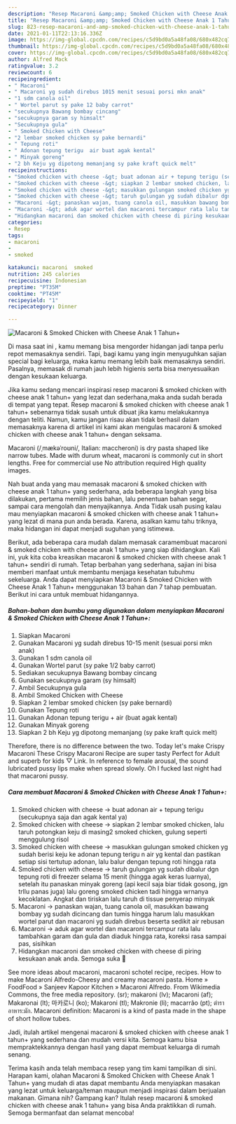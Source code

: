 ```yaml
---
description: "Resep Macaroni &amp;amp; Smoked Chicken with Cheese Anak 1 Tahun+ yang nikmat Untuk Jualan"
title: "Resep Macaroni &amp;amp; Smoked Chicken with Cheese Anak 1 Tahun+ yang nikmat Untuk Jualan"
slug: 823-resep-macaroni-and-amp-smoked-chicken-with-cheese-anak-1-tahun-yang-nikmat-untuk-jualan
date: 2021-01-11T22:13:16.336Z
image: https://img-global.cpcdn.com/recipes/c5d9bd0a5a48fa08/680x482cq70/macaroni-smoked-chicken-with-cheese-anak-1-tahun-foto-resep-utama.jpg
thumbnail: https://img-global.cpcdn.com/recipes/c5d9bd0a5a48fa08/680x482cq70/macaroni-smoked-chicken-with-cheese-anak-1-tahun-foto-resep-utama.jpg
cover: https://img-global.cpcdn.com/recipes/c5d9bd0a5a48fa08/680x482cq70/macaroni-smoked-chicken-with-cheese-anak-1-tahun-foto-resep-utama.jpg
author: Alfred Mack
ratingvalue: 3.2
reviewcount: 6
recipeingredient:
- " Macaroni"
- " Macaroni yg sudah direbus 1015 menit sesuai porsi mkn anak"
- "1 sdm canola oil"
- " Wortel parut sy pake 12 baby carrot"
- "secukupnya Bawang bombay cincang"
- "secukupnya garam sy himsalt"
- "Secukupnya gula"
- " Smoked Chicken with Cheese"
- "2 lembar smoked chicken sy pake bernardi"
- " Tepung roti"
- " Adonan tepung terigu  air buat agak kental"
- " Minyak goreng"
- "2 bh Keju yg dipotong memanjang sy pake kraft quick melt"
recipeinstructions:
- "Smoked chicken with cheese -&gt; buat adonan air + tepung terigu (secukupnya saja dan agak kental ya)"
- "Smoked chicken with cheese -&gt; siapkan 2 lembar smoked chicken, lalu taruh potongkan keju di masing2 smoked chicken, gulung seperti menggulung risol"
- "Smoked chicken with cheese -&gt; masukkan gulungan smoked chicken yg sudah berisi keju ke adonan tepung terigu n air yg kental dan pastikan setiap sisi tertutup adonan, lalu balur dengan tepung roti hingga rata"
- "Smoked chicken with cheese -&gt; taruh gulungan yg sudah dibalur dgn tepung roti di freezer selama 15 menit (hingga agak keras luarnya), setelah itu panaskan minyak goreng (api kecil saja biar tidak gosong, jgn trllu panas juga) lalu goreng smoked chicken tadi hingga wrnanya kecoklatan. Angkat dan tiriskan lalu taruh di tissue penyerap minyak"
- "Macaroni -&gt; panaskan wajan, tuang canola oil, masukkan bawang bombay yg sudah dicincang dan tumis hingga harum lalu masukkan wortel parut dan macaroni yg sudah direbus beserta sedikit air rebusan"
- "Macaroni -&gt; aduk agar wortel dan macaroni tercampur rata lalu tambahkan garam dan gula dan diaduk hingga rata, koreksi rasa sampai pas, sisihkan"
- "Hidangkan macaroni dan smoked chicken with cheese di piring kesukaan anak anda. Semoga suka 💛"
categories:
- Resep
tags:
- macaroni
- 
- smoked

katakunci: macaroni  smoked 
nutrition: 245 calories
recipecuisine: Indonesian
preptime: "PT35M"
cooktime: "PT45M"
recipeyield: "1"
recipecategory: Dinner

---
```



![Macaroni &amp; Smoked Chicken with Cheese Anak 1 Tahun+](https://img-global.cpcdn.com/recipes/c5d9bd0a5a48fa08/680x482cq70/macaroni-smoked-chicken-with-cheese-anak-1-tahun-foto-resep-utama.jpg)

Di masa  saat ini , kamu memang bisa mengorder hidangan jadi tanpa perlu repot memasaknya sendiri. Tapi, bagi kamu yang ingin menyuguhkan sajian special bagi keluarga, maka kamu memang lebih baik memasaknya sendiri. Pasalnya, memasak di rumah jauh lebih higienis serta bisa menyesuaikan dengan kesukaan keluarga.

Jika kamu sedang mencari inspirasi resep macaroni &amp; smoked chicken with cheese anak 1 tahun+ yang lezat dan sederhana,maka anda sudah berada di tempat yang tepat. Resep macaroni &amp; smoked chicken with cheese anak 1 tahun+  sebenarnya tidak susah untuk dibuat jika kamu melakukannya dengan teliti. Namun, kamu jangan risau akan tidak berhasil dalam memasaknya 
karena di artikel ini kami akan mengulas macaroni &amp; smoked chicken with cheese anak 1 tahun+ dengan seksama.  

Macaroni (/ˌmækəˈroʊni/, Italian: maccheroni) is dry pasta shaped like narrow tubes. Made with durum wheat, macaroni is commonly cut in short lengths. Free for commercial use No attribution required High quality images.

Nah buat anda yang mau memasak macaroni &amp; smoked chicken with cheese anak 1 tahun+ yang sederhana, ada beberapa langkah yang bisa dilakukan, pertama memilih jenis bahan, lalu penentuan bahan segar, sampai cara mengolah dan menyajikannya. Anda Tidak usah pusing kalau mau menyiapkan macaroni &amp; smoked chicken with cheese anak 1 tahun+ yang lezat di mana pun anda berada. Karena, asalkan kamu  tahu triknya, maka hidangan ini dapat menjadi suguhan yang istimewa.

Berikut, ada beberapa cara mudah dalam memasak caramembuat macaroni &amp; smoked chicken with cheese anak 1 tahun+ yang siap dihidangkan. Kali ini, yuk kita coba kreasikan macaroni &amp; smoked chicken with cheese anak 1 tahun+ sendiri di rumah. Tetap berbahan yang sederhana, sajian ini bisa memberi manfaat untuk membantu menjaga kesehatan tubuhmu sekeluarga. Anda dapat menyiapkan Macaroni &amp; Smoked Chicken with Cheese Anak 1 Tahun+ menggunakan 13 bahan dan 7 tahap pembuatan. Berikut ini cara untuk membuat hidangannya.

<!--inarticleads1-->

##### Bahan-bahan dan bumbu yang digunakan dalam menyiapkan Macaroni &amp; Smoked Chicken with Cheese Anak 1 Tahun+:

1. Siapkan  Macaroni
1. Gunakan  Macaroni yg sudah direbus 10-15 menit (sesuai porsi mkn anak)
1. Gunakan 1 sdm canola oil
1. Gunakan  Wortel parut (sy pake 1/2 baby carrot)
1. Sediakan secukupnya Bawang bombay cincang
1. Gunakan secukupnya garam (sy himsalt)
1. Ambil Secukupnya gula
1. Ambil  Smoked Chicken with Cheese
1. Siapkan 2 lembar smoked chicken (sy pake bernardi)
1. Gunakan  Tepung roti
1. Gunakan  Adonan tepung terigu + air (buat agak kental)
1. Gunakan  Minyak goreng
1. Siapkan 2 bh Keju yg dipotong memanjang (sy pake kraft quick melt)


Therefore, there is no difference between the two. Today let&#39;s make Crispy Macaroni These Crispy Macaroni Recipe are super tasty Perfect for Adult and superb for kids ▽ Link. In reference to female arousal, the sound lubricated pussy lips make when spread slowly. Oh I fucked last night had that macaroni pussy. 

<!--inarticleads2-->

##### Cara membuat Macaroni &amp; Smoked Chicken with Cheese Anak 1 Tahun+:

1. Smoked chicken with cheese -&gt; buat adonan air + tepung terigu (secukupnya saja dan agak kental ya)
1. Smoked chicken with cheese -&gt; siapkan 2 lembar smoked chicken, lalu taruh potongkan keju di masing2 smoked chicken, gulung seperti menggulung risol
1. Smoked chicken with cheese -&gt; masukkan gulungan smoked chicken yg sudah berisi keju ke adonan tepung terigu n air yg kental dan pastikan setiap sisi tertutup adonan, lalu balur dengan tepung roti hingga rata
1. Smoked chicken with cheese -&gt; taruh gulungan yg sudah dibalur dgn tepung roti di freezer selama 15 menit (hingga agak keras luarnya), setelah itu panaskan minyak goreng (api kecil saja biar tidak gosong, jgn trllu panas juga) lalu goreng smoked chicken tadi hingga wrnanya kecoklatan. Angkat dan tiriskan lalu taruh di tissue penyerap minyak
1. Macaroni -&gt; panaskan wajan, tuang canola oil, masukkan bawang bombay yg sudah dicincang dan tumis hingga harum lalu masukkan wortel parut dan macaroni yg sudah direbus beserta sedikit air rebusan
1. Macaroni -&gt; aduk agar wortel dan macaroni tercampur rata lalu tambahkan garam dan gula dan diaduk hingga rata, koreksi rasa sampai pas, sisihkan
1. Hidangkan macaroni dan smoked chicken with cheese di piring kesukaan anak anda. Semoga suka 💛


See more ideas about macaroni, macaroni schotel recipe, recipes. How to make Macaroni Alfredo-Cheesy and creamy macaroni pasta. Home » FoodFood » Sanjeev Kapoor Kitchen » Macaroni Alfredo. From Wikimedia Commons, the free media repository. (sr); makaroni (lv); Macaroni (af); Makaronai (lt); 마카로니 (ko); Makaroni (tl); Makronie (li); macarrão (pt); ตำราอาหาร:มัก. Macaroni definition: Macaroni is a kind of pasta made in the shape of short hollow tubes. 

Jadi, itulah artikel mengenai  macaroni &amp; smoked chicken with cheese anak 1 tahun+  yang sederhana dan mudah versi kita. Semoga kamu bisa mempraktekkannya dengan hasil yang dapat membuat keluarga di rumah senang. 

Terima kasih anda telah membaca resep yang tim kami tampilkan di sini. Harapan kami, olahan  Macaroni &amp; Smoked Chicken with Cheese Anak 1 Tahun+ yang mudah di atas dapat membantu Anda menyiapkan masakan yang lezat untuk keluarga/teman maupun menjadi inspirasi dalam berjualan makanan. Gimana nih? Gampang kan? Itulah resep macaroni &amp; smoked chicken with cheese anak 1 tahun+ yang bisa Anda praktikkan di rumah. Semoga bermanfaat dan selamat mencoba!

